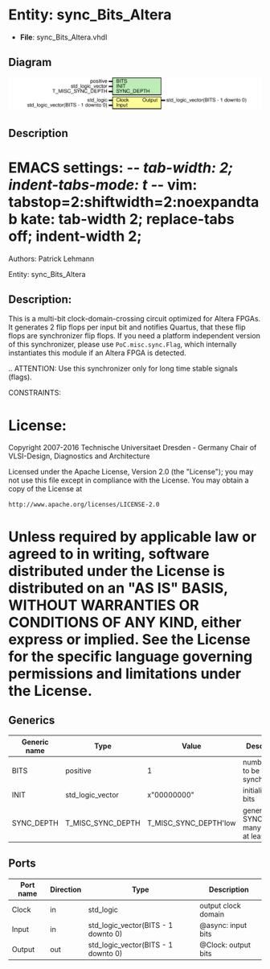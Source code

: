 # Entity: sync_Bits_Altera

- **File**: sync_Bits_Altera.vhdl
## Diagram

![Diagram](sync_Bits_Altera.svg "Diagram")
## Description

 EMACS settings: -*-  tab-width: 2; indent-tabs-mode: t -*-
 vim: tabstop=2:shiftwidth=2:noexpandtab
 kate: tab-width 2; replace-tabs off; indent-width 2;
 =============================================================================
 Authors:           Patrick Lehmann

 Entity:           sync_Bits_Altera

 Description:
 -------------------------------------
 This is a multi-bit clock-domain-crossing circuit optimized for Altera FPGAs.
 It generates 2 flip flops per input bit and notifies Quartus, that these
 flip flops are synchronizer flip flops. If you need a platform independent
 version of this synchronizer, please use `PoC.misc.sync.Flag`, which
 internally instantiates this module if an Altera FPGA is detected.

 .. ATTENTION:
     Use this synchronizer only for long time stable signals (flags).

 CONSTRAINTS:

 License:
 =============================================================================
 Copyright 2007-2016 Technische Universitaet Dresden - Germany
                     Chair of VLSI-Design, Diagnostics and Architecture

 Licensed under the Apache License, Version 2.0 (the "License");
 you may not use this file except in compliance with the License.
 You may obtain a copy of the License at

    http://www.apache.org/licenses/LICENSE-2.0

 Unless required by applicable law or agreed to in writing, software
 distributed under the License is distributed on an "AS IS" BASIS,
 WITHOUT WARRANTIES OR CONDITIONS OF ANY KIND, either express or implied.
 See the License for the specific language governing permissions and
 limitations under the License.
 =============================================================================
## Generics

| Generic name | Type              | Value                 | Description                                  |
| ------------ | ----------------- | --------------------- | -------------------------------------------- |
| BITS         | positive          | 1                     |  number of bit to be synchronized            |
| INIT         | std_logic_vector  | x"00000000"           |  initialization bits                         |
| SYNC_DEPTH   | T_MISC_SYNC_DEPTH | T_MISC_SYNC_DEPTH'low |  generate SYNC_DEPTH many stages, at least 2 |
## Ports

| Port name | Direction | Type                                | Description                   |
| --------- | --------- | ----------------------------------- | ----------------------------- |
| Clock     | in        | std_logic                           |  <Clock>  output clock domain |
| Input     | in        | std_logic_vector(BITS - 1 downto 0) |  @async:  input bits          |
| Output    | out       | std_logic_vector(BITS - 1 downto 0) |  @Clock:  output bits         |
